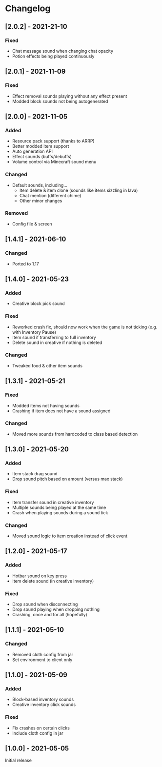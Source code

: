 # Changelog

## [2.0.2] - 2021-21-10

### Fixed

* Chat message sound when changing chat opacity
* Potion effects being played continuously

## [2.0.1] - 2021-11-09

### Fixed

- Effect removal sounds playing without any effect present
- Modded block sounds not being autogenerated

## [2.0.0] - 2021-11-05

### Added

- Resource pack support (thanks to ARRP)
- Better modded item support
- Auto generation API
- Effect sounds (buffs/debuffs)
- Volume control via Minecraft sound menu

### Changed

- Default sounds, including...
    - Item delete & item clone (sounds like items sizzling in lava)
    - Chat mention (different chime)
    - Other minor changes

### Removed

- Config file & screen

## [1.4.1] - 2021-06-10

### Changed

- Ported to 1.17

## [1.4.0] - 2021-05-23

### Added

- Creative block pick sound

### Fixed

- Reworked crash fix, should now work when the game is not ticking (e.g. with Inventory Pause)
- Item sound if transferring to full inventory
- Delete sound in creative if nothing is deleted

### Changed

- Tweaked food & other item sounds

## [1.3.1] - 2021-05-21

### Fixed

- Modded items not having sounds
- Crashing if item does not have a sound assigned

### Changed

- Moved more sounds from hardcoded to class based detection

## [1.3.0] - 2021-05-20

### Added

- Item stack drag sound
- Drop sound pitch based on amount (versus max stack)

### Fixed

- Item transfer sound in creative inventory
- Multiple sounds being played at the same time
- Crash when playing sounds during a sound tick

### Changed

- Moved sound logic to item creation instead of click event

## [1.2.0] - 2021-05-17

### Added

- Hotbar sound on key press
- Item delete sound (in creative inventory)

### Fixed

- Drop sound when disconnecting
- Drop sound playing when dropping nothing
- Crashing, once and for all (hopefully)

## [1.1.1] - 2021-05-10

### Changed

- Removed cloth config from jar
- Set environment to client only

## [1.1.0] - 2021-05-09

### Added

- Block-based inventory sounds
- Creative inventory click sounds

### Fixed

- Fix crashes on certain clicks
- Include cloth config in jar

## [1.0.0] - 2021-05-05

Initial release
